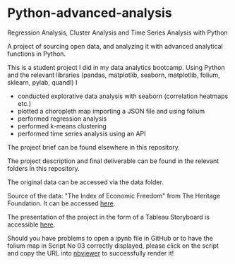 # Python-advanced-analysis
Regression Analysis, Cluster Analysis and Time Series Analysis with Python

A project of sourcing open data, and analyzing it with advanced analytical functions in Python.

This is a student project I did in my data analytics bootcamp. Using Python and the relevant libraries (pandas, matplotlib, seaborn, matplotlib, folium, sklearn, pylab, quandl) I

- conducted explorative data analysis with seaborn (correlation heatmaps etc.)
- plotted a choropleth map importing a JSON file and using folium
- performed regression analysis
- performed k-means clustering
- performed time series analysis using an API

The project brief can be found elsewhere in this repository.

The project description and final deliverable can be found in the relevant folders in this repository.

The original data can be accessed via the data folder.

Source of the data: &quot;The Index of Economic Freedom&quot; from The Heritage Foundation. It can be accessed [here](https://www.heritage.org/index/explore?view=by-region-country-year&amp;u=637862049388246293).

The presentation of the project in the form of a Tableau Storyboard is accessible [here](https://public.tableau.com/app/profile/verena.diersch/viz/IndexofEconomicFreedomAnalysis/EvaluatingtheIndexofEconomicFreedom?publish=yes).

Should you have problems to open a ipynb file in GitHub or to have the folium map in Script No 03 correctly displayed, please click on the script and copy the URL into [nbviewer](https://nbviewer.org/) to successfully render it!

